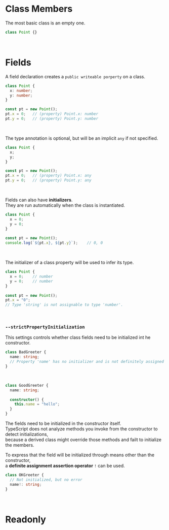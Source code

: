 # Class Members

The most basic class is an empty one.  
```ts
class Point {}
```

<br/>

# Fields

A field declaration creates a `public writeable porperty` on a class.  

```ts
class Point {
  x: number;
  y: number;
}

const pt = new Point();
pt.x = 0;   // (property) Point.x: number
pt.y = 0;   // (property) Point.y: number
```

<br/> 

The type annotation is optional, but will be an implicit `any` if not specified.  


```ts
class Point {
  x;
  y;
}

const pt = new Point();
pt.x = 0;   // (property) Point.x: any
pt.y = 0;   // (property) Point.y: any
```
<br/>

Fields can also have **initializers**.  
They are run automatically when the class is instantiated.  

```ts
class Point {
  x = 0;
  y = 0;
}
 
const pt = new Point();
console.log(`${pt.x}, ${pt.y}`);    // 0, 0
```

<br/>

The initializer of a class property will be used to infer its type.  

```ts
class Point {
  x = 0;    // number
  y = 0;    // number
}
 
const pt = new Point();
pt.x = "0";
// Type 'string' is not assignable to type 'number'.
```

<br/>

### `--strictPropertyInitialization`

This settings controls whether class fields need to be initialized int he constructor.  

```ts
class BadGreeter {
  name: string;
  // Property 'name' has no initializer and is not definitely assigned in the constructor.
}
```
<br/>

```ts
class GoodGreeter {
  name: string;
 
  constructor() {
    this.name = "hello";
  }
}
```

The fields need to be initialized in the constructor itself.  
TypeScript does not analyze methods you invoke from the constructor to detect initializations,  
because a derived class might override those methods and failt to initialize the members.  

To express that the field will be initialized through means other than the constructor,  
a **definite assignment assertion operator** `!` can be used.  

```ts
class OKGreeter {
  // Not initialized, but no error
  name!: string;
}
```

<br/>

# Readonly


